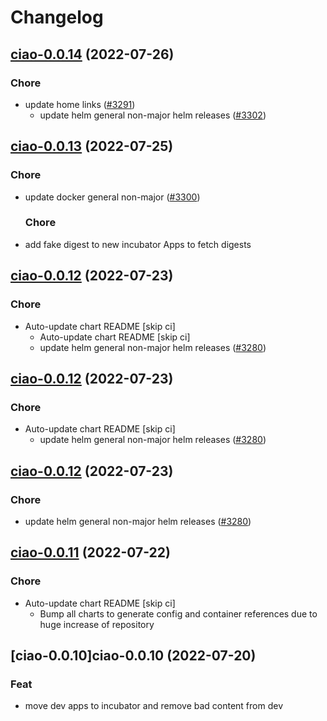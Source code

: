 # Changelog



## [ciao-0.0.14](https://github.com/truecharts/apps/compare/ciao-0.0.13...ciao-0.0.14) (2022-07-26)

### Chore

- update home links ([#3291](https://github.com/truecharts/apps/issues/3291))
  - update helm general non-major helm releases ([#3302](https://github.com/truecharts/apps/issues/3302))




## [ciao-0.0.13](https://github.com/truecharts/apps/compare/ciao-0.0.12...ciao-0.0.13) (2022-07-25)

### Chore

- update docker general non-major ([#3300](https://github.com/truecharts/apps/issues/3300))

  ### Chore

- add fake digest to new incubator Apps to fetch digests




## [ciao-0.0.12](https://github.com/truecharts/apps/compare/ciao-0.0.11...ciao-0.0.12) (2022-07-23)

### Chore

- Auto-update chart README [skip ci]
  - Auto-update chart README [skip ci]
  - update helm general non-major helm releases ([#3280](https://github.com/truecharts/apps/issues/3280))




## [ciao-0.0.12](https://github.com/truecharts/apps/compare/ciao-0.0.11...ciao-0.0.12) (2022-07-23)

### Chore

- Auto-update chart README [skip ci]
  - update helm general non-major helm releases ([#3280](https://github.com/truecharts/apps/issues/3280))




## [ciao-0.0.12](https://github.com/truecharts/apps/compare/ciao-0.0.11...ciao-0.0.12) (2022-07-23)

### Chore

- update helm general non-major helm releases ([#3280](https://github.com/truecharts/apps/issues/3280))




## [ciao-0.0.11](https://github.com/truecharts/apps/compare/ciao-0.0.10...ciao-0.0.11) (2022-07-22)

### Chore

- Auto-update chart README [skip ci]
  - Bump all charts to generate config and container references due to huge increase of repository



## [ciao-0.0.10]ciao-0.0.10 (2022-07-20)

### Feat

- move dev apps to incubator and remove bad content from dev
